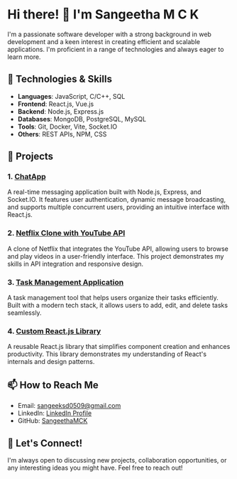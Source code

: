 # Hi there! 👋 I'm Sangeetha M C K

I'm a passionate software developer with a strong background in web development and a keen interest in creating efficient and scalable applications. I'm proficient in a range of technologies and always eager to learn more.

## 🌱 Technologies & Skills

- **Languages**: JavaScript, C/C++, SQL
- **Frontend**: React.js, Vue.js
- **Backend**: Node.js, Express.js
- **Databases**: MongoDB, PostgreSQL, MySQL
- **Tools**: Git, Docker, Vite, Socket.IO
- **Others**: REST APIs, NPM, CSS

## 🚀 Projects

### 1. [ChatApp](https://github.com/SangeethaMCK/ChatApp)
A real-time messaging application built with Node.js, Express, and Socket.IO. It features user authentication, dynamic message broadcasting, and supports multiple concurrent users, providing an intuitive interface with React.js.

### 2. [Netflix Clone with YouTube API](https://github.com/SangeethaMCK/Netflix-Clone)
A clone of Netflix that integrates the YouTube API, allowing users to browse and play videos in a user-friendly interface. This project demonstrates my skills in API integration and responsive design.

### 3. [Task Management Application](https://github.com/SangeethaMCK/TaskManager)
A task management tool that helps users organize their tasks efficiently. Built with a modern tech stack, it allows users to add, edit, and delete tasks seamlessly.

### 4. [Custom React.js Library](https://github.com/SangeethaMCK/CustomReactLibrary)
A reusable React.js library that simplifies component creation and enhances productivity. This library demonstrates my understanding of React's internals and design patterns.

## 📫 How to Reach Me

- Email: [sangeeksd0509@gmail.com](mailto:sangeeksd0509@gmail.com)
- LinkedIn: [LinkedIn Profile](https://www.linkedin.com/in/sangeetha-mck)
- GitHub: [SangeethaMCK](https://github.com/SangeethaMCK)

## 🌟 Let's Connect!

I'm always open to discussing new projects, collaboration opportunities, or any interesting ideas you might have. Feel free to reach out!
